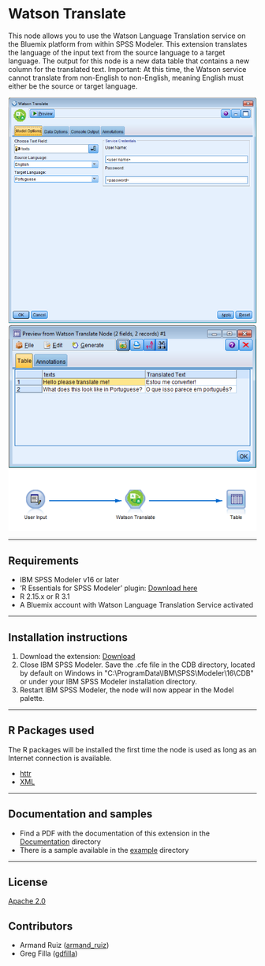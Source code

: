 # Watson Translate

This node allows you to use the Watson Language Translation service on the Bluemix platform from within SPSS Modeler.   This extension translates the language of the input text from the source language to a target language.  The output for this node is a new data table that contains a new column for the translated text.  Important: At this time, the Watson service cannot translate from non-English to non-English, meaning English must either be the source or target language.      

![Dialog](https://raw.githubusercontent.com/IBMPredictiveAnalytics/Watson-Translate/master/Screenshot/Illustration1.png)
![Output](https://raw.githubusercontent.com/IBMPredictiveAnalytics/Watson-Translate/master/Screenshot/Illustration2.png)
![ModelerStream](https://raw.githubusercontent.com/IBMPredictiveAnalytics/Watson-Translate/master/Screenshot/Illustration3.png)


---
Requirements
----
- IBM SPSS Modeler v16 or later
- ‘R Essentials for SPSS Modeler’ plugin: [Download here][7]
 -  R 2.15.x or R 3.1
- A Bluemix account with Watson Language Translation Service activated


---
Installation instructions
----
1. Download the extension: [Download][3] 
2. Close IBM SPSS Modeler. Save the .cfe file in the CDB directory, located by default on Windows in "C:\ProgramData\IBM\SPSS\Modeler\16\CDB" or under your IBM SPSS Modeler installation directory.
3. Restart IBM SPSS Modeler, the node will now appear in the Model palette.

---
R Packages used
----
The R packages will be installed the first time the node is used as long as an Internet connection is available.
- [httr][4]
- [XML][9]
 
---
Documentation and samples
----
- Find a PDF with the documentation of this extension in the [Documentation][5] directory
- There is a sample available in the [example][6] directory


---
License
----

[Apache 2.0][1]


Contributors
----

  - Armand Ruiz ([armand_ruiz](https://twitter.com/armand_ruiz))
  - Greg Filla ([gdfilla](https://twitter.com/gdfilla))


[1]: http://www.apache.org/licenses/LICENSE-2.0.html
[2]:https://www.ibm.com/smarterplanet/us/en/ibmwatson/developercloud/doc/personality-insights/overview.shtml
[3]: https://github.com/IBMPredictiveAnalytics/Watson-Translate/blob/master/Source%20code/WatsonTranslate.cfe
[4]:https://cran.r-project.org/web/packages/httr/
[5]:https://github.com/IBMPredictiveAnalytics/Watson-Translate/tree/master/Documentation
[6]:https://github.com/IBMPredictiveAnalytics/Watson-Translate/tree/master/Example
[7]:https://developer.ibm.com/predictiveanalytics/downloads/#tab2
[8]: https://developer.ibm.com/predictiveanalytics/downloads/
[9]: https://cran.r-project.org/web/packages/XML/